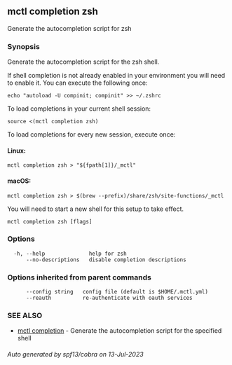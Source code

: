 ## mctl completion zsh

Generate the autocompletion script for zsh

### Synopsis

Generate the autocompletion script for the zsh shell.

If shell completion is not already enabled in your environment you will need
to enable it.  You can execute the following once:

	echo "autoload -U compinit; compinit" >> ~/.zshrc

To load completions in your current shell session:

	source <(mctl completion zsh)

To load completions for every new session, execute once:

#### Linux:

	mctl completion zsh > "${fpath[1]}/_mctl"

#### macOS:

	mctl completion zsh > $(brew --prefix)/share/zsh/site-functions/_mctl

You will need to start a new shell for this setup to take effect.


```
mctl completion zsh [flags]
```

### Options

```
  -h, --help              help for zsh
      --no-descriptions   disable completion descriptions
```

### Options inherited from parent commands

```
      --config string   config file (default is $HOME/.mctl.yml)
      --reauth          re-authenticate with oauth services
```

### SEE ALSO

* [mctl completion](mctl_completion.md)	 - Generate the autocompletion script for the specified shell

###### Auto generated by spf13/cobra on 13-Jul-2023
